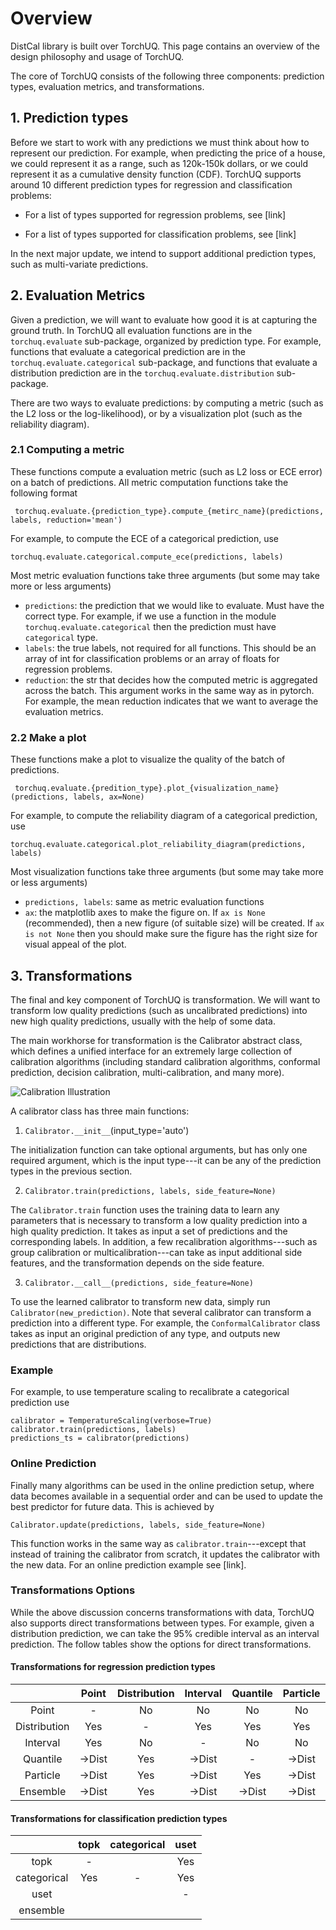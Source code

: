 # Overview
DistCal library is built over TorchUQ. 
This page contains an overview of the design philosophy and usage of TorchUQ.

The core of TorchUQ consists of the following three components: prediction types, evaluation metrics, and transformations.

## 1. Prediction types 

Before we start to work with any predictions we must think about how to represent our prediction. For example, when predicting the price of a house, we could represent it as a range, such as 120k-150k dollars, or we could represent it as a cumulative density function (CDF). TorchUQ supports around 10 different prediction types for regression and classification problems:

- For a list of types supported for regression problems, see [link] 

- For a list of types supported for classification problems, see [link] 

In the next major update, we intend to support additional prediction types, such as multi-variate predictions. 

## 2. Evaluation Metrics 

Given a prediction, we will want to evaluate how good it is at capturing the ground truth. In TorchUQ all evaluation functions are in the ```torchuq.evaluate```  sub-package, organized by prediction type. For example, functions that evaluate a categorical prediction are in the ```torchuq.evaluate.categorical``` sub-package, and functions that evaluate a distribution prediction are in the ```torchuq.evaluate.distribution``` sub-package.

There are two ways to evaluate predictions: by computing a metric (such as the L2 loss or the log-likelihood), or by a visualization plot (such as the reliability diagram). 

### 2.1 Computing a metric 

These functions compute a evaluation metric (such as L2 loss or ECE error) on a batch of predictions. All metric computation functions take the following format

``` torchuq.evaluate.{prediction_type}.compute_{metirc_name}(predictions, labels, reduction='mean')```

For example, to compute the ECE of a categorical prediction, use

```torchuq.evaluate.categorical.compute_ece(predictions, labels)```

Most metric evaluation functions take three arguments (but some may take more or less arguments)

- ```predictions```: the prediction that we would like to evaluate. Must have the correct type. For example, if we use a function in the module ```torchuq.evaluate.categorical``` then the prediction must have ```categorical``` type. 
- ```labels```: the true labels, not required for all functions. This should be an array of int for classification problems or an array of floats for regression problems.  
- ```reduction```: the str that decides how the computed metric is aggregated across the batch. This argument works in the same way as in pytorch. For example, the mean reduction indicates that we want to average the evaluation metrics. 

### 2.2 Make a plot

These functions make a plot to visualize the quality of the batch of predictions. 

``` torchuq.evaluate.{predition_type}.plot_{visualization_name}(predictions, labels, ax=None)```

For example, to compute the reliability diagram of a categorical prediction, use

```torchuq.evaluate.categorical.plot_reliability_diagram(predictions, labels)``` 

Most visualization functions take three arguments (but some may take more or less arguments)

- ```predictions, labels```: same as metric evaluation functions
- ```ax```: the matplotlib axes to make the figure on. If ```ax is None``` (recommended), then a new figure (of suitable size) will be created. If ```ax is not None``` then you should make sure the figure has the right size for visual appeal of the plot. 


## 3. Transformations

The final and key component of TorchUQ is transformation. We will want to transform low quality predictions (such as uncalibrated predictions) into new high quality predictions, usually with the help of some data. 

The main workhorse for transformation is the Calibrator abstract class, which defines a unified interface for an extremely large collection of calibration algorithms (including standard calibration algorithms, conformal prediction, decision calibration, multi-calibration, and many more).

![Calibration Illustration](illustrations/calibrator.png)

A calibrator class has three main functions: 

1. ```Calibrator.__init__```(input_type='auto')

The initialization function can take optional arguments, but has only one required argument, which is the input type---it can be any of the prediction types in the previous section. 

2. ``` Calibrator.train(predictions, labels, side_feature=None) ```

The ```Calibrator.train``` function uses the training data to learn any parameters that is necessary to transform a low quality prediction into a high quality prediction. It takes as input a set of predictions and the corresponding labels. In addition, a few recalibration algorithms---such as group calibration or multicalibration---can take as input additional side features, and the transformation depends on the side feature. 

3. ```Calibrator.__call__(predictions, side_feature=None)```

To use the learned calibrator to transform new data, simply run ```Calibrator(new_prediction)```. Note that several calibrator can transform a prediction into a different type. For example, the ```ConformalCalibrator``` class takes as input an original prediction of any type, and outputs new predictions that are distributions.  


### Example

For example, to use temperature scaling to recalibrate a categorical prediction use 

```
calibrator = TemperatureScaling(verbose=True)
calibrator.train(predictions, labels)
predictions_ts = calibrator(predictions)
```


###  Online Prediction 

Finally many algorithms can be used in the online prediction setup, where data becomes available in a sequential order and can be used to update the best predictor for future data. This is achieved by 

```Calibrator.update(predictions, labels, side_feature=None) ```

This function works in the same way as ```calibrator.train```---except that instead of training the calibrator from scratch, it updates the calibrator with the new data. For an online prediction example see [link]. 

### Transformations Options

While the above discussion concerns transformations with data, TorchUQ also supports
direct transformations between types. For example, given a distribution prediction, we
can take the 95% credible interval as an interval prediction. The follow tables show the
options for direct transformations.

#### Transformations for regression prediction types

|              | Point  | Distribution | Interval | Quantile | Particle |
| :----------: | :----: | :----------: | :------: | :------: | :------: |
|    Point     |   -    |      No      |    No    |    No    |    No    |
| Distribution |  Yes   |      -       |   Yes    |   Yes    |   Yes    |
|   Interval   |  Yes   |      No      |    -     |    No    |    No    |
|   Quantile   | ->Dist |     Yes      |  ->Dist  |    -     |  ->Dist  |
|   Particle   | ->Dist |     Yes      |  ->Dist  |   Yes    |  ->Dist  |
|   Ensemble   | ->Dist |     Yes      |  ->Dist  |  ->Dist  |  ->Dist  |


#### Transformations for classification prediction types

|             | topk | categorical | uset |
| :---------: | :--: | :---------: | :--: |
|    topk     |  -   |             | Yes  |
| categorical | Yes  |      -      | Yes  |
|    uset     |      |             |  -   |
|  ensemble   |      |             |      |
